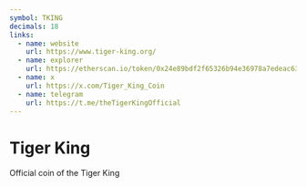 ```yaml
---
symbol: TKING
decimals: 18
links:
  - name: website
    url: https://www.tiger-king.org/
  - name: explorer
    url: https://etherscan.io/token/0x24e89bdf2f65326b94e36978a7edeac63623dafa
  - name: x
    url: https://x.com/Tiger_King_Coin
  - name: telegram
    url: https://t.me/theTigerKingOfficial
---
```


# Tiger King

Official coin of the Tiger King
